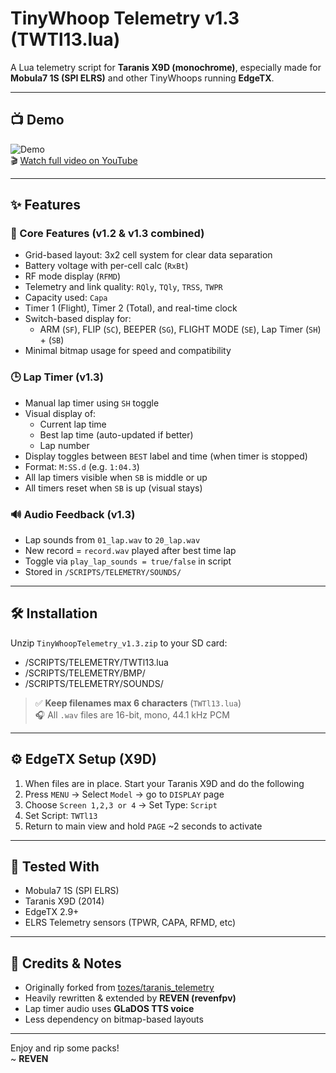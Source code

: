# TinyWhoop Telemetry v1.3 (TWTl13.lua)

A Lua telemetry script for **Taranis X9D (monochrome)**, especially made for **Mobula7 1S (SPI ELRS)** and other TinyWhoops running **EdgeTX**.

---

## 📺 Demo

![Demo](https://github.com/pandahej/taranis_tinywhoop_telemetry/releases/download/v1.3/output.gif)  
🎬 [Watch full video on YouTube](https://www.youtube.com/watch?v=5EBpXewKtxs)

---

## ✨ Features

### 🧠 Core Features (v1.2 & v1.3 combined)
- Grid-based layout: 3x2 cell system for clear data separation
- Battery voltage with per-cell calc (`RxBt`)
- RF mode display (`RFMD`)
- Telemetry and link quality: `RQly`, `TQly`, `TRSS`, `TWPR`
- Capacity used: `Capa`
- Timer 1 (Flight), Timer 2 (Total), and real-time clock
- Switch-based display for:
  - ARM (`SF`), FLIP (`SC`), BEEPER (`SG`), FLIGHT MODE (`SE`), Lap Timer (`SH`) + (`SB`)
- Minimal bitmap usage for speed and compatibility

### 🕒 Lap Timer (v1.3)
- Manual lap timer using `SH` toggle
- Visual display of:
  - Current lap time
  - Best lap time (auto-updated if better)
  - Lap number
- Display toggles between `BEST` label and time (when timer is stopped)
- Format: `M:SS.d` (e.g. `1:04.3`)
- All lap timers visible when `SB` is middle or up
- All timers reset when `SB` is up (visual stays)

### 🔊 Audio Feedback (v1.3)
- Lap sounds from `01_lap.wav` to `20_lap.wav`
- New record = `record.wav` played after best time lap
- Toggle via `play_lap_sounds = true/false` in script
- Stored in `/SCRIPTS/TELEMETRY/SOUNDS/`

---

## 🛠 Installation

Unzip `TinyWhoopTelemetry_v1.3.zip` to your SD card:
- /SCRIPTS/TELEMETRY/TWTl13.lua 
- /SCRIPTS/TELEMETRY/BMP/
- /SCRIPTS/TELEMETRY/SOUNDS/

> ✅ **Keep filenames max 6 characters** (`TWTl13.lua`)  
> 🎧 All `.wav` files are 16-bit, mono, 44.1 kHz PCM

---

## ⚙️ EdgeTX Setup (X9D)

1. When files are in place. Start your Taranis X9D and do the following
2. Press `MENU` → Select `Model` → go to `DISPLAY` page
3. Choose `Screen 1,2,3 or 4` → Set Type: `Script`
4. Set Script: `TWTl13`
5. Return to main view and hold `PAGE` ~2 seconds to activate

---

## 🧪 Tested With

- Mobula7 1S (SPI ELRS)
- Taranis X9D (2014)
- EdgeTX 2.9+
- ELRS Telemetry sensors (TPWR, CAPA, RFMD, etc)

---

## 🧠 Credits & Notes

- Originally forked from [tozes/taranis_telemetry](https://github.com/tozes/taranis_telemetry)
- Heavily rewritten & extended by **REVEN (revenfpv)**
- Lap timer audio uses **GLaDOS TTS voice**
- Less dependency on bitmap-based layouts

---

Enjoy and rip some packs!  
~ **REVEN**
